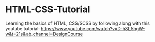 # HTML-CSS-Tutorial

Learning the basics of HTML, CSS/SCSS by following along with this youtube tutorial:
https://www.youtube.com/watch?v=D-h8L5hgW-w&t=21s&ab_channel=DesignCourse
